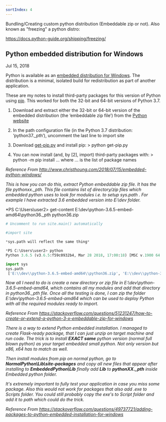```yaml
---
sortIndex: 4
---
```


Bundling/Creating custom python distribution (Embeddable zip or not). Also known as "freezing" a python distro:

<https://docs.python-guide.org/shipping/freezing/>

## Python embedded distribution for Windows

Jul 15, 2018

Python is available as an [embedded distribution for Windows](https://docs.python.org/3.7/using/windows.html#embedded-distribution). The distribution is a minimal, isolated build for redistribution as part of another application.

These are my notes to install third-party packages for this version of Python using [pip](https://pip.pypa.io/en/stable/). This worked for both the 32-bit and 64-bit versions of Python 3.7.

1. Download and extract either the 32-bit or 64-bit version of the embedded distribution (the ‘embeddable zip file’) from the [Python website](https://www.python.org/downloads/release/python-370/)

1. In the path configuration file (in the Python 3.7 distribution: ‘python37.\_pth’), uncomment the last line to import site

1. Download [get-pip.py](https://pip.pypa.io/en/stable/installing/#installing-with-get-pip-py) and install pip: > python get-pip.py

1. You can now install (and, by [2], import) third-party packages with: > python -m pip install ... where ... is the list of package names

*Reference From <http://www.christhoung.com/2018/07/15/embedded-python-windows/>*

*This is how you can do this, extract Python embeddable zip file. It has the file pythonxx.\_pth. This file contains list of directory/zip files which embedded python uses to look for modules i.e. to setup sys.path . For example I have extracted 3.6 embedded version into E:\\dev folder.*

\*PS C:\\Users\\user2> get-content E:\\dev\\python-3.6.5-embed-amd64\\python36.\_pth 
python36.zip 

```python
# Uncomment to run site.main() automatically

#import site

*sys.path will reflect the same thing*

*PS C:\Users\user2> python 
Python 3.6.5 (v3.6.5:f59c0932b4, Mar 28 2018, 17:00:18) [MSC v.1900 64 bit (AMD64)] on win32  

import sys 
sys.path 
 ['E:\\dev\\python-3.6.5-embed-amd64\\python36.zip', 'E:\\dev\\python-3.6.5-embed-amd64']  
```

*Now all I need to do is create a new directory or zip file in E:\\dev\\python-3.6.5-embed-amd64, which contains all my modules and add that directory in python36.\_pth file. Once all the testing is done, I can zip the folder E:\\dev\\python-3.6.5-embed-amd64 which can be used to deploy Python with all the required modules ready to import.*

*Reference From <https://stackoverflow.com/questions/51231247/how-to-create-or-extend-a-python-3-x-embeddable-zip-for-windows>*

*There is a way to extend Python embedded installation. I managed to create Flask-ready package, that I can just unzip on target machine and run code. The trick is to install **EXACT same** python version (normal full blown python) as your target embedded small python. Not only version but x86, x64 has to match as well.*

*Then install modules from pip on normal python, go to **NormalPython\\Lib\\site-packages** and copy all new files that appear after installing to **EmbeddedPython\\Lib** finally add **Lib** to **pythonXX.\_pth** inside Embedded python folder.*

*It's extremely important to fully test your application in case you miss some package. Also this would not work for packages that also add .exe to Scripts folder. You could still probably copy the exe's to Script folder and add it to path which could do the trick.*

*Reference From <https://stackoverflow.com/questions/49737721/adding-packages-to-python-embedded-installation-for-windows>*
